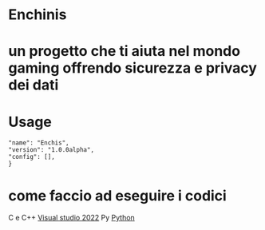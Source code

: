 # Enchinis 
# un progetto che ti aiuta nel mondo gaming offrendo sicurezza e privacy dei dati

# Usage 

``` {
"name": "Enchis",
"version": "1.0.0alpha",
"config": [],
}
```

# come faccio ad eseguire i codici 

C e C++
[Visual studio 2022]([Link](https://my.visualstudio.com/Downloads?q=visual%20studio%202019&wt.mc_id=o~msft~vscom~older-downloads))
Py [Python](python.org/)
